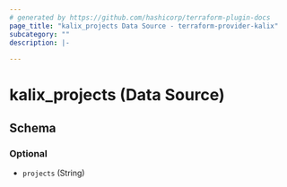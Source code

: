 ```yaml
---
# generated by https://github.com/hashicorp/terraform-plugin-docs
page_title: "kalix_projects Data Source - terraform-provider-kalix"
subcategory: ""
description: |-
  
---
```


# kalix_projects (Data Source)





<!-- schema generated by tfplugindocs -->
## Schema

### Optional

- `projects` (String)
